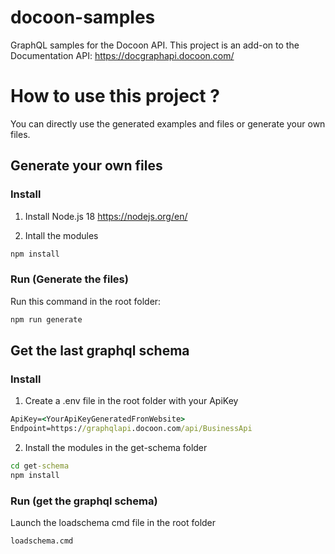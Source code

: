 # docoon-samples

GraphQL samples for the Docoon API.
This project is an add-on to the Documentation API:
https://docgraphapi.docoon.com/

# How to use this project ?

You can directly use the generated examples and files or generate your own files. 

## Generate your own files

### Install
1. Install Node.js 18
https://nodejs.org/en/

2. Intall the modules

```cmd
npm install
```

### Run (Generate the files)

Run this command in the root folder:
```cmd
npm run generate
```

## Get the last graphql schema

### Install
1. Create a .env file in the root folder with your ApiKey

```cmd
ApiKey=<YourApiKeyGeneratedFronWebsite>
Endpoint=https://graphqlapi.docoon.com/api/BusinessApi
```

2. Install the modules in the get-schema folder

```cmd
cd get-schema
npm install
```

### Run (get the graphql schema)

Launch the loadschema cmd file in the root folder
```cmd
loadschema.cmd
```